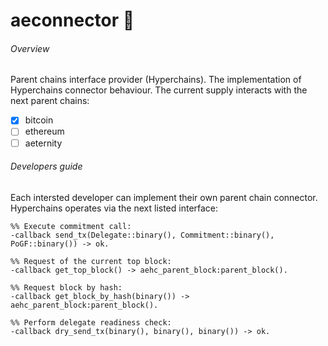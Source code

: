 # aeconnector 🔌
###### Overview
Parent chains interface provider (Hyperchains). The implementation of Hyperchains connector behaviour. 
The current supply interacts with the next parent chains:

- [x] bitcoin
- [ ] ethereum
- [ ] aeternity

###### Developers guide

Each intersted developer can implement their own parent chain connector. Hyperchains operates via the next listed interface:


```
%% Execute commitment call:
-callback send_tx(Delegate::binary(), Commitment::binary(), PoGF::binary()) -> ok.
```

```
%% Request of the current top block:
-callback get_top_block() -> aehc_parent_block:parent_block().
```

```
%% Request block by hash:
-callback get_block_by_hash(binary()) -> aehc_parent_block:parent_block().
```

```
%% Perform delegate readiness check:
-callback dry_send_tx(binary(), binary(), binary()) -> ok.
```
